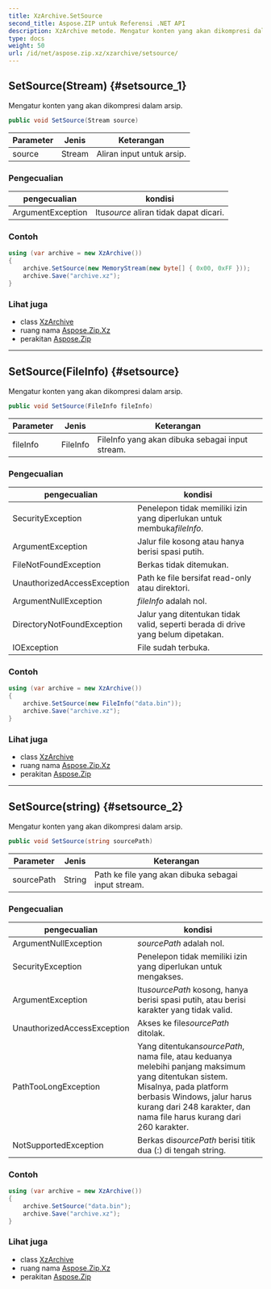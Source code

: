 ```yaml
---
title: XzArchive.SetSource
second_title: Aspose.ZIP untuk Referensi .NET API
description: XzArchive metode. Mengatur konten yang akan dikompresi dalam arsip.
type: docs
weight: 50
url: /id/net/aspose.zip.xz/xzarchive/setsource/
---
```

## SetSource(Stream) {#setsource_1}

Mengatur konten yang akan dikompresi dalam arsip.

```csharp
public void SetSource(Stream source)
```

| Parameter | Jenis | Keterangan |
| --- | --- | --- |
| source | Stream | Aliran input untuk arsip. |

### Pengecualian

| pengecualian | kondisi |
| --- | --- |
| ArgumentException | Itu*source* aliran tidak dapat dicari. |

### Contoh

```csharp
using (var archive = new XzArchive())
{
    archive.SetSource(new MemoryStream(new byte[] { 0x00, 0xFF }));
    archive.Save("archive.xz");
}
```

### Lihat juga

* class [XzArchive](../)
* ruang nama [Aspose.Zip.Xz](../../xzarchive/)
* perakitan [Aspose.Zip](../../../)

---

## SetSource(FileInfo) {#setsource}

Mengatur konten yang akan dikompresi dalam arsip.

```csharp
public void SetSource(FileInfo fileInfo)
```

| Parameter | Jenis | Keterangan |
| --- | --- | --- |
| fileInfo | FileInfo | FileInfo yang akan dibuka sebagai input stream. |

### Pengecualian

| pengecualian | kondisi |
| --- | --- |
| SecurityException | Penelepon tidak memiliki izin yang diperlukan untuk membuka*fileInfo*. |
| ArgumentException | Jalur file kosong atau hanya berisi spasi putih. |
| FileNotFoundException | Berkas tidak ditemukan. |
| UnauthorizedAccessException | Path ke file bersifat read-only atau direktori. |
| ArgumentNullException | *fileInfo* adalah nol. |
| DirectoryNotFoundException | Jalur yang ditentukan tidak valid, seperti berada di drive yang belum dipetakan. |
| IOException | File sudah terbuka. |

### Contoh

```csharp
using (var archive = new XzArchive()) 
{
    archive.SetSource(new FileInfo("data.bin"));
    archive.Save("archive.xz");
}
```

### Lihat juga

* class [XzArchive](../)
* ruang nama [Aspose.Zip.Xz](../../xzarchive/)
* perakitan [Aspose.Zip](../../../)

---

## SetSource(string) {#setsource_2}

Mengatur konten yang akan dikompresi dalam arsip.

```csharp
public void SetSource(string sourcePath)
```

| Parameter | Jenis | Keterangan |
| --- | --- | --- |
| sourcePath | String | Path ke file yang akan dibuka sebagai input stream. |

### Pengecualian

| pengecualian | kondisi |
| --- | --- |
| ArgumentNullException | *sourcePath* adalah nol. |
| SecurityException | Penelepon tidak memiliki izin yang diperlukan untuk mengakses. |
| ArgumentException | Itu*sourcePath* kosong, hanya berisi spasi putih, atau berisi karakter yang tidak valid. |
| UnauthorizedAccessException | Akses ke file*sourcePath* ditolak. |
| PathTooLongException | Yang ditentukan*sourcePath*, nama file, atau keduanya melebihi panjang maksimum yang ditentukan sistem. Misalnya, pada platform berbasis Windows, jalur harus kurang dari 248 karakter, dan nama file harus kurang dari 260 karakter. |
| NotSupportedException | Berkas di*sourcePath* berisi titik dua (:) di tengah string. |

### Contoh

```csharp
using (var archive = new XzArchive()) 
{
    archive.SetSource("data.bin");
    archive.Save("archive.xz");
}
```

### Lihat juga

* class [XzArchive](../)
* ruang nama [Aspose.Zip.Xz](../../xzarchive/)
* perakitan [Aspose.Zip](../../../)


